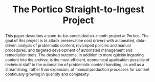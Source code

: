 ---
abstract: This paper describes a soon-to-be-concluded six-month project at Portico.
  The goal of this project is to attack preservation cost drivers with automated,
  data-driven analysis of problematic content, revamped policies and manual procedures,
  and targeted development of automated management and remediation tools. The desired
  outcome, in addition to more quickly ingesting content into the archive, is the
  most efficient, economical application possible of technical staff to the automation
  of problematic content handling, as well as a streamlining, rather than expansion,
  of manual production processes for content continually growing in quantity and complexity.
creators:
- Kirchhoff, Amy
- Morrissey, Sheila
date: null
document_url: https://services.phaidra.univie.ac.at/api/object/o:1082725/download
grand_parent: iPRES
institutions: []
keywords: []
landing_page_url: https://phaidra.univie.ac.at/o:1082725
language: eng
layout: publication
license: CC BY 4.0 International
notes_url: null
parent: iPRES 2019
presentation_url: null
publication_type: paper
size: 341350
source_name: iPRES
title: 'The Portico Straight-to-Ingest Project '
year: 2019
---